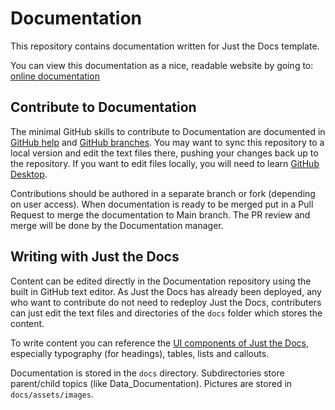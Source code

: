 # Documentation

This repository contains documentation written for Just the Docs template.

You can view this documentation as a nice, readable website by going to: [online documentation](https://climatesmartagcollab.github.io/Documentation-en/)

## Contribute to Documentation

The minimal GitHub skills to contribute to Documentation are documented in [GitHub help](https://climatesmartagcollab.github.io/Documentation-en/github/) and [GitHub branches](https://climatesmartagcollab.github.io/Documentation-en/github/branches.html). You may want to sync this repository to a local version and edit the text files there, pushing your changes back up to the repository. If you want to edit files locally, you will need to learn [GitHub Desktop](https://climatesmartagcollab.github.io/Documentation-en/github/githubdesktop.html).

Contributions should be authored in a separate branch or fork (depending on user access). When documentation is ready to be merged put in a Pull Request to merge the documentation to Main branch. The PR review and merge will be done by the Documentation manager. 

## Writing with Just the Docs

Content can be edited directly in the Documentation repository using the built in GitHub text editor. As Just the Docs has already been deployed, any who want to contribute do not need to redeploy Just the Docs, contributers can just edit the text files and directories of the `docs` folder which stores the content. 

To write content you can reference the [UI components of Just the Docs](https://just-the-docs.com/docs/ui-components/), especially typography (for headings), tables, lists and callouts.

Documentation is stored in the `docs` directory. Subdirectories store parent/child topics (like Data_Documentation). Pictures are stored in `docs/assets/images`.
